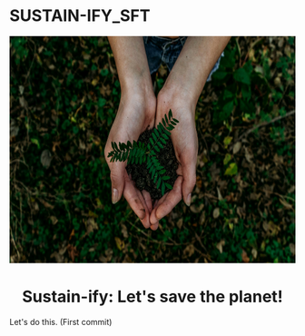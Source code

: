 # SUSTAIN-IFY_SFT

<div align="center">
  <img src="https://github.com/MonospaceSurya/SUSTAIN-IFY_SFT/blob/4c6c779a4bb4d7a3c99538005757c186ed1b92d6/images/bg.jpg" alt="Logo" width="800" height="400">
  <h1 align="center">Sustain-ify: Let's save the planet!</h1>
</div>

Let's do this. (First commit)
